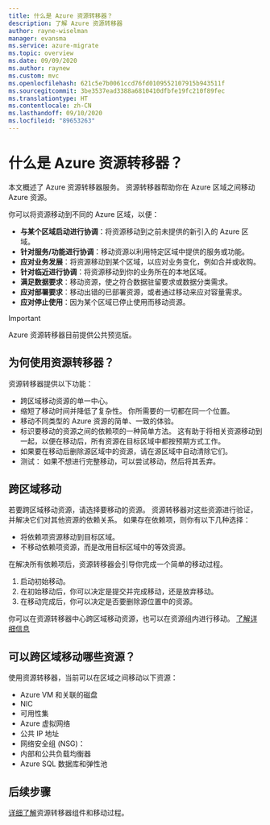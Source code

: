 ```yaml
---
title: 什么是 Azure 资源转移器？
description: 了解 Azure 资源转移器
author: rayne-wiselman
manager: evansma
ms.service: azure-migrate
ms.topic: overview
ms.date: 09/09/2020
ms.author: raynew
ms.custom: mvc
ms.openlocfilehash: 621c5e7b0061ccd76fd0109552107915b943511f
ms.sourcegitcommit: 3be3537ead3388a6810410dfbfe19fc210f89fec
ms.translationtype: HT
ms.contentlocale: zh-CN
ms.lasthandoff: 09/10/2020
ms.locfileid: "89653263"
---
```

# <a name="what-is-azure-resource-mover"></a>什么是 Azure 资源转移器？

本文概述了 Azure 资源转移器服务。 资源转移器帮助你在 Azure 区域之间移动 Azure 资源。

你可以将资源移动到不同的 Azure 区域，以便：

- **与某个区域启动进行协调**：将资源移动到之前未提供的新引入的 Azure 区域。
- **针对服务/功能进行协调**：移动资源以利用特定区域中提供的服务或功能。
- **应对业务发展**：将资源移动到某个区域，以应对业务变化，例如合并或收购。
- **针对临近进行协调**：将资源移动到你的业务所在的本地区域。
- **满足数据要求**：移动资源，使之符合数据驻留要求或数据分类需求。
- **应对部署要求**：移动出错的已部署资源，或者通过移动来应对容量需求。
- **应对停止使用**：因为某个区域已停止使用而移动资源。

> [!IMPORTANT]
> Azure 资源转移器目前提供公共预览版。

## <a name="why-use-resource-mover"></a>为何使用资源转移器？

资源转移器提供以下功能：

- 跨区域移动资源的单一中心。
- 缩短了移动时间并降低了复杂性。 你所需要的一切都在同一个位置。
- 移动不同类型的 Azure 资源的简单、一致的体验。
- 标识要移动的资源之间的依赖项的一种简单方法。 这有助于将相关资源移动到一起，以便在移动后，所有资源在目标区域中都按预期方式工作。
- 如果要在移动后删除源区域中的资源，请在源区域中自动清除它们。
- 测试： 如果不想进行完整移动，可以尝试移动，然后将其丢弃。

## <a name="move-across-regions"></a>跨区域移动

若要跨区域移动资源，请选择要移动的资源。 资源转移器对这些资源进行验证，并解决它们对其他资源的依赖关系。 如果存在依赖项，则你有以下几种选择：
- 将依赖项资源移动到目标区域。
- 不移动依赖项资源，而是改用目标区域中的等效资源。

在解决所有依赖项后，资源转移器会引导你完成一个简单的移动过程。

1. 启动初始移动。
2. 在初始移动后，你可以决定是提交并完成移动，还是放弃移动。
3. 在移动完成后，你可以决定是否要删除源位置中的资源。

你可以在资源转移器中心跨区域移动资源，也可以在资源组内进行移动。 [了解详细信息](select-move-tool.md) 

## <a name="what-resources-can-i-move-across-regions"></a>可以跨区域移动哪些资源？

使用资源转移器，当前可以在区域之间移动以下资源：

- Azure VM 和关联的磁盘
- NIC
- 可用性集 
- Azure 虚拟网络 
- 公共 IP 地址
- 网络安全组 (NSG)：
- 内部和公共负载均衡器 
- Azure SQL 数据库和弹性池


## <a name="next-steps"></a>后续步骤

[详细了解](about-move-process.md)资源转移器组件和移动过程。
